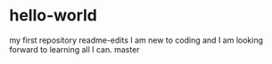# hello-world
my first repository
readme-edits
I am new to coding and I am looking forward to learning all I can.
master